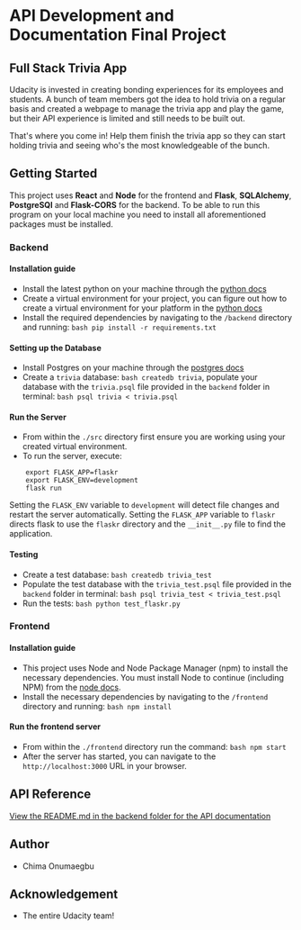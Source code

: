 # API Development and Documentation Final Project

## Full Stack Trivia App

Udacity is invested in creating bonding experiences for its employees and students. A bunch of team members got the idea to hold trivia on a regular basis and created a webpage to manage the trivia app and play the game, but their API experience is limited and still needs to be built out.

That's where you come in! Help them finish the trivia app so they can start holding trivia and seeing who's the most knowledgeable of the bunch. 

## Getting Started

This project uses **React** and **Node** for the frontend and **Flask**, **SQLAlchemy**, **PostgreSQl** and **Flask-CORS** for the backend. To be able to run this program on your local machine you need to install all aforementioned packages must be installed.


### Backend

#### Installation guide
- Install the latest python on your machine through the [python docs](https://docs.python.org/3/using/unix.html#getting-and-installing-the-latest-version-of-python)
- Create a virtual environment for your project, you can figure out how to create a virtual environment for your platform in the [python docs](https://packaging.python.org/guides/installing-using-pip-and-virtual-environments/)
- Install the required dependencies by navigating to the `/backend` directory and running: ```bash pip install -r requirements.txt ```

#### Setting up the Database
- Install Postgres on your machine through the [postgres docs](https://www.postgresql.org/docs/current/tutorial-start.html)
- Create a `trivia` database: ```bash createdb trivia```, populate your database with the `trivia.psql` file provided in the `backend` folder in terminal: ```bash psql trivia < trivia.psql```

#### Run the Server
- From within the `./src` directory first ensure you are working using your created virtual environment.
- To run the server, execute: 
```
    export FLASK_APP=flaskr
    export FLASK_ENV=development
    flask run
```
Setting the `FLASK_ENV` variable to `development` will detect file changes and restart the server automatically. Setting the `FLASK_APP` variable to `flaskr` directs flask to use the `flaskr` directory and the `__init__.py` file to find the application.

#### Testing
- Create a test database: ```bash createdb trivia_test```
- Populate the test database with the `trivia_test.psql` file provided in the `backend` folder in terminal: ```bash psql trivia_test < trivia_test.psql```
- Run the tests: ```bash python test_flaskr.py```



### Frontend

#### Installation guide
- This project uses Node and Node Package Manager (npm) to install the necessary dependencies. You must install Node to continue (including NPM) from the [node docs](https://nodejs.org/en/download/).
- Install the necessary dependencies by navigating to the `/frontend` directory and running: ```bash npm install```

#### Run the frontend server
- From within the `./frontend` directory run the command: ```bash npm start```
- After the server has started, you can navigate to the `http://localhost:3000` URL in your browser.

## API Reference

[View the README.md in the backend folder for the API documentation](./backend/README.md)

## Author

- Chima Onumaegbu

## Acknowledgement

- The entire Udacity team!